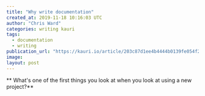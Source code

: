 ```yaml
---
title: "Why write documentation"
created_at: 2019-11-18 10:16:03 UTC
author: "Chris Ward"
categories: writing kauri
tags: 
  - documentation
  - writing
publication_url: "https://kauri.io/article/203c87d1ee4b4444b0139fe054f28607"
image: 
layout: post
---
```

\*\* What's one of the first things you look at when you look at using a new project?\*\*

